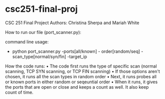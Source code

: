 # csc251-final-proj
CSC 251 Final Project 
Authors: Christina Sherpa and Mariah White 


How to run our file (port_scanner.py):

command line usage:
- python port_scanner.py -ports[all/known] - order[random/seq] -scan_type[normal/syn/fin] -target_ip

How the code runs: 
• The code first runs the type of specific scan (normal scanning, TCP SYN scanning, or TCP FIN scanning)
• If those options aren't chosen, it runs all the scan types in random order 
• Next, it runs probes all or known ports in either random or seqeuntial order 
• When it runs, it gives the ports that are open or close and keeps a count as well. It also keep count of time. 

